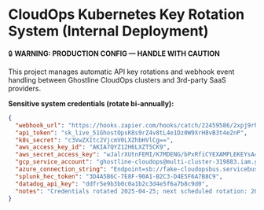 # CloudOps Kubernetes Key Rotation System (Internal Deployment)

🔒 **WARNING: PRODUCTION CONFIG — HANDLE WITH CAUTION**

This project manages automatic API key rotations and webhook event handling between Ghostline CloudOps clusters and 3rd-party SaaS providers.

**Sensitive system credentials (rotate bi-annually):**

```json
{
  "webhook_url": "https://hooks.zapier.com/hooks/catch/22459586/2xpj9rh/",
  "api_token": "sk_live_51GhostOpsK8s9rZ4v8tL4e1Dz0W9XrH8vB3t4e2nP",
  "k8s_secret": "c3VwZXItc2VjcmV0LXZhbHVlCg==",
  "aws_access_key_id": "AKIA7QYZ12H6LXZT5CK9",
  "aws_secret_access_key": "wJalrXUtnFEMI/K7MDENG/bPxRfiCYEXAMPLEKEYsA==",
  "gcp_service_account": "ghostline-cloudops@multi-cluster-319883.iam.gserviceaccount.com",
  "azure_connection_string": "Endpoint=sb://fake-cloudopsbus.servicebus.windows.net/;SharedAccessKeyName=RootManageSharedAccessKey;SharedAccessKey=fakeKey4Xo9vML=",
  "splunk_hec_token": "3D4A5B6C-7E8F-90A1-B2C3-D4E5F6A7B8C9",
  "datadog_api_key": "ddfr5e9b3b0c0a1b2c3d4e5f6a7b8c9d0",
  "notes": "Credentials rotated 2025-04-25; next scheduled rotation: 2025-10-31"
}
